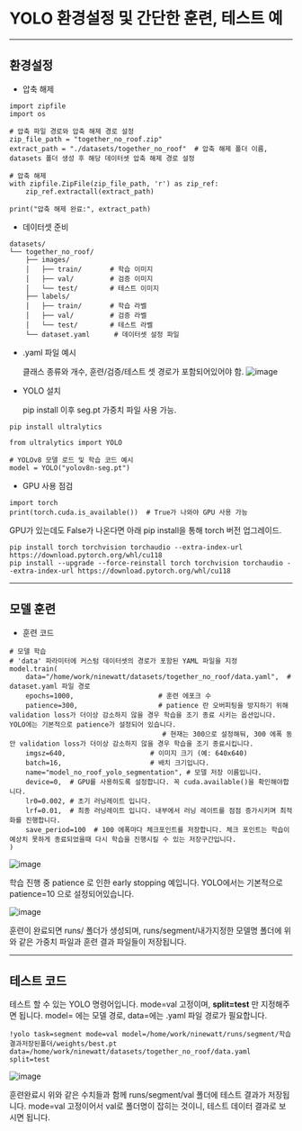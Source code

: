 # YOLO 환경설정 및 간단한 훈련, 테스트 예
-----------
## 환경설정

+ 압축 해제
```
import zipfile
import os

# 압축 파일 경로와 압축 해제 경로 설정
zip_file_path = "together_no_roof.zip"
extract_path = "./datasets/together_no_roof"  # 압축 해제 폴더 이름, datasets 폴더 생성 후 해당 데이터셋 압축 해제 경로 설정

# 압축 해제
with zipfile.ZipFile(zip_file_path, 'r') as zip_ref:
    zip_ref.extractall(extract_path)

print("압축 해제 완료:", extract_path)

```
+ 데이터셋 준비
```
datasets/
└── together_no_roof/
    ├── images/
    │   ├── train/       # 학습 이미지
    │   ├── val/         # 검증 이미지
    │   └── test/        # 테스트 이미지
    ├── labels/
    │   ├── train/       # 학습 라벨
    │   ├── val/         # 검증 라벨
    │   └── test/        # 테스트 라벨
    └── dataset.yaml      # 데이터셋 설정 파일

```
+ .yaml 파일 예시
  
  클래스 종류와 개수, 훈련/검증/테스트 셋 경로가 포함되어있어야 함.
![image](https://github.com/user-attachments/assets/fa3d2426-7334-4244-a93a-2d901b8f5b07)


+ YOLO 설치

  pip install 이후 seg.pt 가중치 파일 사용 가능.
```
pip install ultralytics
```
```
from ultralytics import YOLO

# YOLOv8 모델 로드 및 학습 코드 예시
model = YOLO("yolov8n-seg.pt")
```

+ GPU 사용 점검

```
import torch
print(torch.cuda.is_available())  # True가 나와야 GPU 사용 가능
```
GPU가 있는데도 False가 나온다면 아래 pip install을 통해 torch 버전 업그레이드.

```
pip install torch torchvision torchaudio --extra-index-url https://download.pytorch.org/whl/cu118
pip install --upgrade --force-reinstall torch torchvision torchaudio --extra-index-url https://download.pytorch.org/whl/cu118

```
----------
## 모델 훈련
+ 훈련 코드
```
# 모델 학습
# 'data' 파라미터에 커스텀 데이터셋의 경로가 포함된 YAML 파일을 지정
model.train(
    data="/home/work/ninewatt/datasets/together_no_roof/data.yaml",  # dataset.yaml 파일 경로
    epochs=1000,                     # 훈련 에포크 수
    patience=300,                    # patience 란 오버피팅을 방지하기 위해 validation loss가 더이상 감소하지 않을 경우 학습을 조기 종료 시키는 옵션입니다. YOLO에는 기본적으로 patience가 설정되어 있습니다.
                                      # 현재는 300으로 설정해둬, 300 에폭 동안 validation loss가 더이상 감소하지 않을 경우 학습을 조기 종료시킵니다.
    imgsz=640,                     # 이미지 크기 (예: 640x640)
    batch=16,                      # 배치 크기입니다. 
    name="model_no_roof_yolo_segmentation", # 모델 저장 이름입니다.
    device=0,  # GPU를 사용하도록 설정합니다. 꼭 cuda.available()을 확인해야합니다.
    lr0=0.002, # 초기 러닝레이트 입니다.
    lrf=0.01,  # 최종 러닝레이트 입니다. 내부에서 러닝 레이트를 점점 증가시키며 최적화를 진행합니다.
    save_period=100  # 100 에폭마다 체크포인트를 저장합니다. 체크 포인트는 학습이 예상치 못하게 종료되었을때 다시 학습을 진행시킬 수 있는 저장구간입니다.
)
```
![image](https://github.com/user-attachments/assets/37519db3-f345-4ec2-9765-2f46af39f579)

  학습 진행 중 patience 로 인한 early stopping 예입니다. YOLO에서는 기본적으로 patience=10 으로 설정되어있습니다. 



  
![image](https://github.com/user-attachments/assets/cff6c53b-4108-4a20-ab4d-8852139af38c)

훈련이 완료되면 runs/ 폴더가 생성되며, runs/segment/내가지정한 모델명 폴더에 위와 같은 가중치 파일과 훈련 결과 파일들이 저장됩니다.

---------------
## 테스트 코드

테스트 할 수 있는 YOLO 명령어입니다. mode=val 고정이며, **split=test** 만 지정해주면 됩니다. model= 에는 모델 경로,  data=에는 .yaml 파일 경로가 필요합니다.
```
!yolo task=segment mode=val model=/home/work/ninewatt/runs/segment/학습결과저장된폴더/weights/best.pt data=/home/work/ninewatt/datasets/together_no_roof/data.yaml split=test
```

![image](https://github.com/user-attachments/assets/cc4532d0-e40f-492c-b918-783949841988)

  훈련완료시 위와 같은 수치들과 함께 runs/segment/val 폴더에 테스트 결과가 저장됩니다. mode=val 고정이어서 val로 폴더명이 잡히는 것이니, 테스트 데이터 결과로 보시면 됩니다.


